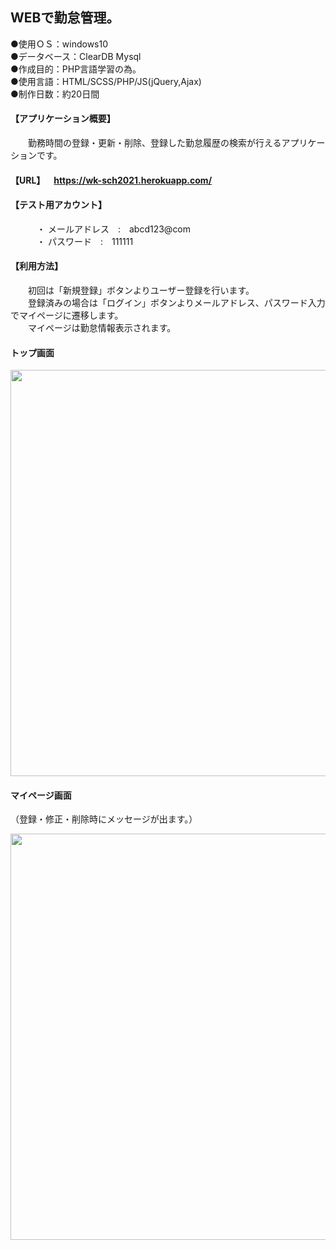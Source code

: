 ## WEBで勤怠管理。  
  
●使用ＯＳ：windows10  
●データベース：ClearDB Mysql  
●作成目的：PHP言語学習の為。  
●使用言語：HTML/SCSS/PHP/JS(jQuery,Ajax)  
●制作日数：約20日間

#### 【アプリケーション概要】　
&emsp;&emsp;勤務時間の登録・更新・削除、登録した勤怠履歴の検索が行えるアプリケーションです。 
#### 【URL】&emsp;https://wk-sch2021.herokuapp.com/<br> 
#### 【テスト用アカウント】<br>
&emsp;&emsp;&emsp;・ メールアドレス&emsp;:&emsp;abcd123@com<br>
&emsp;&emsp;&emsp;・ パスワード&emsp;:&emsp;111111<br>
#### 【利用方法】<br>
&emsp;&emsp;初回は「新規登録」ボタンよりユーザー登録を行います。<br> 
&emsp;&emsp;登録済みの場合は「ログイン」ボタンよりメールアドレス、パスワード入力でマイページに遷移します。<br> 
&emsp;&emsp;マイページは勤怠情報表示されます。<br> 



#### トップ画面 
  
<img src="https://user-images.githubusercontent.com/73923419/104114721-f5b69100-534a-11eb-9a40-6933f1aea9ad.png" width="650px">
  
#### マイページ画面
（登録・修正・削除時にメッセージが出ます。）  

  
<img src="https://user-images.githubusercontent.com/73923419/104116314-d1fb4700-535a-11eb-8193-a52d5447878d.png" width="650px">


